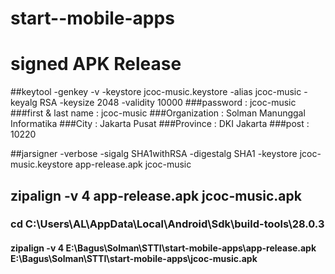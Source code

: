 # start--mobile-apps
# signed APK Release

##keytool -genkey -v -keystore jcoc-music.keystore -alias jcoc-music -keyalg RSA -keysize 2048 -validity 10000
###password : jcoc-music
###first & last name : jcoc-music
###Organization : Solman Manunggal Informatika
###City : Jakarta Pusat
###Province : DKI Jakarta
###post : 10220

##jarsigner -verbose -sigalg SHA1withRSA -digestalg SHA1 -keystore jcoc-music.keystore app-release.apk jcoc-music
## zipalign -v 4 app-release.apk jcoc-music.apk
### cd C:\Users\AL\AppData\Local\Android\Sdk\build-tools\28.0.3
####  zipalign -v 4 E:\Bagus\Solman\STTI\start-mobile-apps\app-release.apk E:\Bagus\Solman\STTI\start-mobile-apps\jcoc-music.apk